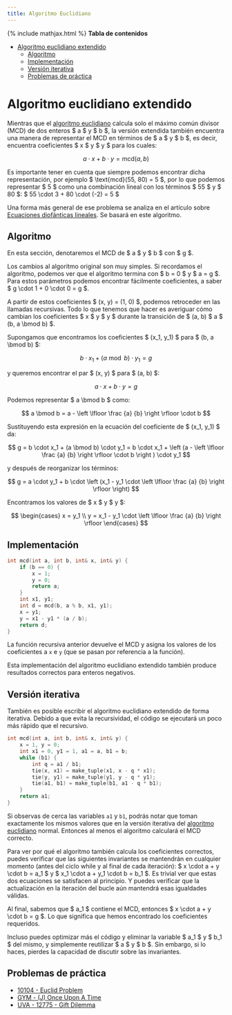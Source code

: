 ```yaml
---
title: Algoritmo Euclidiano
---
```


{% include mathjax.html %}
**Tabla de contenidos**

- [Algoritmo euclidiano extendido](#algoritmo-euclidiano-extendido)
  - [Algoritmo](#algoritmo)
  - [Implementación](#implementación)
  - [Versión iterativa](#versión-iterativa)
  - [Problemas de práctica](#problemas-de-práctica)

# Algoritmo euclidiano extendido

Mientras que el [algoritmo euclidiano](/algebra/fundamentos/algoritmo-euclidiano.html) calcula solo el máximo común divisor (MCD) de dos enteros $ a $ y $ b $, la versión extendida también encuentra una manera de representar el MCD en términos de $ a $ y $ b $, es decir, encuentra coeficientes $ x $ y $ y $ para los cuales:

$$ a \cdot x + b \cdot y = \text{mcd}(a, b) $$

Es importante tener en cuenta que siempre podemos encontrar dicha representación, por ejemplo
$ \text{mcd}(55, 80) = 5 $, por lo que podemos representar $ 5 $ como una combinación lineal con los términos $ 55 $ y $ 80 $: $ 55 \cdot 3 + 80 \cdot (-2) = 5 $

Una forma más general de ese problema se analiza en el artículo sobre [Ecuaciones diofánticas lineales](/algebra/fundamentos/ecuaciones-diofanticas-lineales.html).
Se basará en este algoritmo.

## Algoritmo

En esta sección, denotaremos el MCD de $ a $ y $ b $ con $ g $.

Los cambios al algoritmo original son muy simples.
Si recordamos el algoritmo, podemos ver que el algoritmo termina con $ b = 0 $ y $ a = g $.
Para estos parámetros podemos encontrar fácilmente coeficientes, a saber $ g \cdot 1 + 0 \cdot 0 = g $.

A partir de estos coeficientes $ (x, y) = (1, 0) $, podemos retroceder en las llamadas recursivas.
Todo lo que tenemos que hacer es averiguar cómo cambian los coeficientes $ x $ y $ y $ durante la transición de $ (a, b) $ a $ (b, a \bmod b) $.

Supongamos que encontramos los coeficientes $ (x_1, y_1) $ para $ (b, a \bmod b) $:

$$ b \cdot x_1 + (a \bmod b) \cdot y_1 = g $$

y queremos encontrar el par $ (x, y) $ para $ (a, b) $:

$$ a \cdot x + b \cdot y = g $$

Podemos representar $ a \bmod b $ como:

$$ a \bmod b = a - \left \lfloor \frac {a} {b} \right \rfloor \cdot b $$

Sustituyendo esta expresión en la ecuación del coeficiente de $ (x_1, y_1) $ da:

$$ g = b \cdot x_1 + (a \bmod b) \cdot y_1 = b \cdot x_1 + \left (a - \left \lfloor \frac {a} {b} \right \rfloor \cdot b \right ) \cdot y_1 $$

y después de reorganizar los términos:

$$ g = a \cdot y_1 + b \cdot \left (x_1 - y_1 \cdot \left \lfloor \frac {a} {b} \right \rfloor \right) $$

Encontramos los valores de $ x $ y $ y $:

$$ \begin{cases}
x = y_1 \\
y = x_1 - y_1 \cdot \left \lfloor \frac {a} {b} \right \rfloor
\end{cases} $$

## Implementación

```cpp
int mcd(int a, int b, int& x, int& y) {
    if (b == 0) {
        x = 1;
        y = 0;
        return a;
    }
    int x1, y1;
    int d = mcd(b, a % b, x1, y1);
    x = y1;
    y = x1 - y1 * (a / b);
    return d;
}
```

La función recursiva anterior devuelve el MCD y asigna los valores de los coeficientes a `x` e `y` (que se pasan por referencia a la función).

Esta implementación del algoritmo euclidiano extendido también produce resultados correctos para enteros negativos.

## Versión iterativa

También es posible escribir el algoritmo euclidiano extendido de forma iterativa.
Debido a que evita la recursividad, el código se ejecutará un poco más rápido que el recursivo.

```cpp
int mcd(int a, int b, int& x, int& y) {
    x = 1, y = 0;
    int x1 = 0, y1 = 1, a1 = a, b1 = b;
    while (b1) {
        int q = a1 / b1;
        tie(x, x1) = make_tuple(x1, x - q * x1);
        tie(y, y1) = make_tuple(y1, y - q * y1);
        tie(a1, b1) = make_tuple(b1, a1 - q * b1);
    }
    return a1;
}
```

Si observas de cerca las variables `a1` y `b1`, podrás notar que toman exactamente los mismos valores que en la versión iterativa del [algoritmo euclidiano](/algebra/fundamentos/algoritmo-euclidiano.html) normal. Entonces al menos el algoritmo calculará el MCD correcto.

Para ver por qué el algoritmo también calcula los coeficientes correctos, puedes verificar que las siguientes invariantes se mantendrán en cualquier momento (antes del ciclo while y al final de cada iteración): $ x \cdot a + y \cdot b = a_1 $ y $ x_1 \cdot a + y_1 \cdot b = b_1 $.
Es trivial ver que estas dos ecuaciones se satisfacen al principio.
Y puedes verificar que la actualización en la iteración del bucle aún mantendrá esas igualdades válidas.

Al final, sabemos que $ a_1 $ contiene el MCD, entonces $ x \cdot a + y \cdot b = g $.
Lo que significa que hemos encontrado los coeficientes requeridos.

Incluso puedes optimizar más el código y eliminar la variable $ a_1 $ y $ b_1 $ del mismo, y simplemente reutilizar $ a $ y $ b $.
Sin embargo, si lo haces, pierdes la capacidad de discutir sobre las invariantes.

## Problemas de práctica

* [10104 - Euclid Problem](https://uva.onlinejudge.org/index.php?option=com_onlinejudge&Itemid=8&page=show_problem&problem=1045)
* [GYM - (J) Once Upon A Time](http://codeforces.com/gym/100963)
* [UVA - 12775 - Gift Dilemma](https://uva.onlinejudge.org/index.php?option=com_onlinejudge&Itemid=8&page=show_problem&problem=4628)
